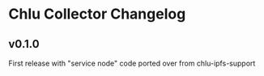# Chlu Collector Changelog

## v0.1.0

First release with "service node" code ported over from chlu-ipfs-support